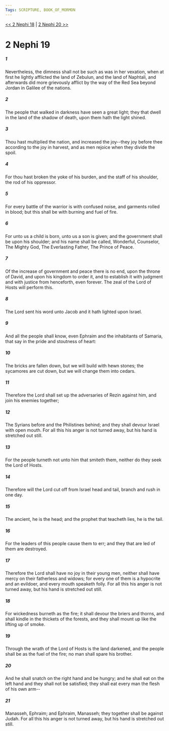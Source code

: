 ```yaml
---
Tags: SCRIPTURE, BOOK_OF_MORMON
---
```


[<< 2 Nephi 18](BOOK_OF_MORMON/02_2_Nephi/2_Nephi_18.md) | [2 Nephi 20 >>](BOOK_OF_MORMON/02_2_Nephi/2_Nephi_20.md)

# 2 Nephi 19

##### 1
 Nevertheless, the dimness shall not be such as was in her vexation, when at first he lightly afflicted the land of Zebulun, and the land of Naphtali, and afterwards did more grievously afflict by the way of the Red Sea beyond Jordan in Galilee of the nations.
##### 2
 The people that walked in darkness have seen a great light; they that dwell in the land of the shadow of death, upon them hath the light shined.
##### 3
 Thou hast multiplied the nation, and increased the joy--they joy before thee according to the joy in harvest, and as men rejoice when they divide the spoil.
##### 4
 For thou hast broken the yoke of his burden, and the staff of his shoulder, the rod of his oppressor.
##### 5
 For every battle of the warrior is with confused noise, and garments rolled in blood; but this shall be with burning and fuel of fire.
##### 6
 For unto us a child is born, unto us a son is given; and the government shall be upon his shoulder; and his name shall be called, Wonderful, Counselor, The Mighty God, The Everlasting Father, The Prince of Peace.
##### 7
 Of the increase of government and peace there is no end, upon the throne of David, and upon his kingdom to order it, and to establish it with judgment and with justice from henceforth, even forever. The zeal of the Lord of Hosts will perform this.
##### 8
 The Lord sent his word unto Jacob and it hath lighted upon Israel.
##### 9
 And all the people shall know, even Ephraim and the inhabitants of Samaria, that say in the pride and stoutness of heart:
##### 10
 The bricks are fallen down, but we will build with hewn stones; the sycamores are cut down, but we will change them into cedars.
##### 11
 Therefore the Lord shall set up the adversaries of Rezin against him, and join his enemies together;
##### 12
 The Syrians before and the Philistines behind; and they shall devour Israel with open mouth. For all this his anger is not turned away, but his hand is stretched out still.
##### 13
 For the people turneth not unto him that smiteth them, neither do they seek the Lord of Hosts.
##### 14
 Therefore will the Lord cut off from Israel head and tail, branch and rush in one day.
##### 15
 The ancient, he is the head; and the prophet that teacheth lies, he is the tail.
##### 16
 For the leaders of this people cause them to err; and they that are led of them are destroyed.
##### 17
 Therefore the Lord shall have no joy in their young men, neither shall have mercy on their fatherless and widows; for every one of them is a hypocrite and an evildoer, and every mouth speaketh folly. For all this his anger is not turned away, but his hand is stretched out still.
##### 18
 For wickedness burneth as the fire; it shall devour the briers and thorns, and shall kindle in the thickets of the forests, and they shall mount up like the lifting up of smoke.
##### 19
 Through the wrath of the Lord of Hosts is the land darkened, and the people shall be as the fuel of the fire; no man shall spare his brother.
##### 20
 And he shall snatch on the right hand and be hungry; and he shall eat on the left hand and they shall not be satisfied; they shall eat every man the flesh of his own arm--
##### 21
 Manasseh, Ephraim; and Ephraim, Manasseh; they together shall be against Judah. For all this his anger is not turned away, but his hand is stretched out still.

